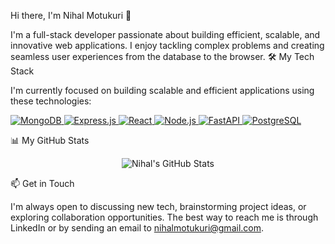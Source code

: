 Hi there, I'm Nihal Motukuri 👋

I'm a full-stack developer passionate about building efficient, scalable, and innovative web applications. I enjoy tackling complex problems and creating seamless user experiences from the database to the browser.
🛠️ My Tech Stack

I'm currently focused on building scalable and efficient applications using these technologies:

<p align="left">
<a href="https://www.mongodb.com/" target="_blank" rel="noreferrer"> <img src="https://img.shields.io/badge/MongoDB-47A248?style=for-the-badge&logo=mongodb&logoColor=white" alt="MongoDB"/> </a>
<a href="https://expressjs.com" target="_blank" rel="noreferrer"> <img src="https://img.shields.io/badge/Express.js-000000?style=for-the-badge&logo=express&logoColor=white" alt="Express.js"/> </a>
<a href="https://reactjs.org/" target="_blank" rel="noreferrer"> <img src="https://img.shields.io/badge/React-20232A?style=for-the-badge&logo=react&logoColor=61DAFB" alt="React"/> </a>
<a href="https://nodejs.org" target="_blank" rel="noreferrer"> <img src="https://img.shields.io/badge/Node.js-339933?style=for-the-badge&logo=nodedotjs&logoColor=white" alt="Node.js"/> </a>
<a href="https://fastapi.tiangolo.com/" target="_blank" rel="noreferrer"> <img src="https://img.shields.io/badge/FastAPI-009688?style=for-the-badge&logo=fastapi&logoColor=white" alt="FastAPI"/> </a>
<a href="https://www.postgresql.org" target="_blank" rel="noreferrer"> <img src="https://img.shields.io/badge/PostgreSQL-316192?style=for-the-badge&logo=postgresql&logoColor=white" alt="PostgreSQL"/> </a>
</p>
📊 My GitHub Stats

<p align="center">
<img src="https://github-readme-stats.vercel.app/api?username=nihalmotukuri&show_icons=true&theme=radical&hide_border=true&count_private=true" alt="Nihal's GitHub Stats"/>
</p>
📫 Get in Touch

I'm always open to discussing new tech, brainstorming project ideas, or exploring collaboration opportunities. The best way to reach me is through LinkedIn or by sending an email to nihalmotukuri@gmail.com.
